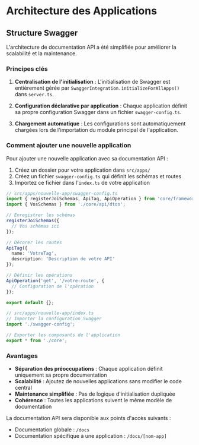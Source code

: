 # Architecture des Applications

## Structure Swagger

L'architecture de documentation API a été simplifiée pour améliorer la scalabilité et la maintenance.

### Principes clés

1. **Centralisation de l'initialisation** : L'initialisation de Swagger est entièrement gérée par `SwaggerIntegration.initializeForAllApps()` dans `server.ts`.

2. **Configuration déclarative par application** : Chaque application définit sa propre configuration Swagger dans un fichier `swagger-config.ts`.

3. **Chargement automatique** : Les configurations sont automatiquement chargées lors de l'importation du module principal de l'application.

### Comment ajouter une nouvelle application

Pour ajouter une nouvelle application avec sa documentation API :

1. Créez un dossier pour votre application dans `src/apps/`
2. Créez un fichier `swagger-config.ts` qui définit les schémas et routes
3. Importez ce fichier dans l'`index.ts` de votre application

```typescript
// src/apps/nouvelle-app/swagger-config.ts
import { registerJoiSchemas, ApiTag, ApiOperation } from 'core/framework/swagger';
import { VosSchemas } from './core/api/dtos';

// Enregistrer les schémas
registerJoiSchemas({
  // Vos schémas ici
});

// Décorer les routes
ApiTag({
  name: 'VotreTag',
  description: 'Description de votre API'
});

// Définir les opérations
ApiOperation('get', '/votre-route', {
  // Configuration de l'opération
});

export default {};
```

```typescript
// src/apps/nouvelle-app/index.ts
// Importer la configuration Swagger
import './swagger-config';

// Exporter les composants de l'application
export * from './core';
```

### Avantages

- **Séparation des préoccupations** : Chaque application définit uniquement sa propre documentation
- **Scalabilité** : Ajoutez de nouvelles applications sans modifier le code central
- **Maintenance simplifiée** : Pas de logique d'initialisation dupliquée
- **Cohérence** : Toutes les applications suivent le même modèle de documentation

La documentation API sera disponible aux points d'accès suivants :
- Documentation globale : `/docs`
- Documentation spécifique à une application : `/docs/[nom-app]`